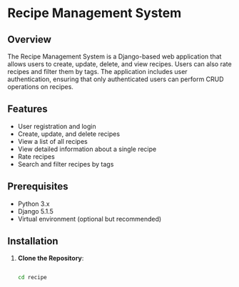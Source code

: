 # Recipe Management System

## Overview

The Recipe Management System is a Django-based web application that allows users to create, update, delete, and view recipes. Users can also rate recipes and filter them by tags. The application includes user authentication, ensuring that only authenticated users can perform CRUD operations on recipes.

## Features

- User registration and login
- Create, update, and delete recipes
- View a list of all recipes
- View detailed information about a single recipe
- Rate recipes
- Search and filter recipes by tags

## Prerequisites

- Python 3.x
- Django 5.1.5
- Virtual environment (optional but recommended)

## Installation

1. **Clone the Repository**:
   ```bash
   
   cd recipe

